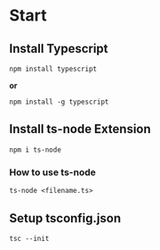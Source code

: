 # Start

## Install Typescript

```
npm install typescript
```

**or**

```
npm install -g typescript
```

## Install ts-node Extension

```
npm i ts-node
```

### How to use ts-node

```
ts-node <filename.ts>
```

## Setup tsconfig.json

```
tsc --init
```